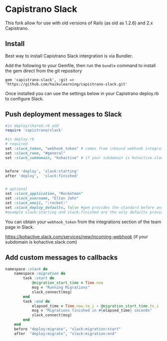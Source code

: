 # Capistrano Slack

This fork allow for use with old versions of Rails (as old as 1.2.6) and 2.x Capistrano.

## Install

Best way to install Capistrano Slack intergration is via Bundler.  

Add the following to your Gemfile, then run the `bundle` command to install the gem direct from the git repository

```
gem 'capistrano-slack', :git => 'https://github.com/haikulearning/capistrano-slack.git'
```

Once installed you can use the settings below in your Capistrano deploy.rb to configure Slack.

## Push deployment messages to Slack

```ruby
#in deploy/shared.rb add
require 'capistrano/slack'

#in deploy.rb 
# required
set :slack_token, "webhook_token" # comes from inbound webhook integration
set :slack_room, "#general"
set :slack_subdomain, "kohactive" # if your subdomain is kohactive.slack.com


before 'deploy', 'slack:starting'
after 'deploy',  'slack:finished'


# optional
set :slack_application, "Rocketman"
set :slack_username, "Elton John"
set :slack_emoji, ":rocket:"
set :slack_deploy_defaults, false #gem provides the standard before and after callbacks deploy:starting and deploy:finished deploy of set to false and provide your own. 
#example slack:starting and slack:finished are the only defaults provided in the gem. 
```

You can obtain your `webhook_token` from the integrations section of the team page in Slack.  

https://kohactive.slack.com/services/new/incoming-webhook (if your subdomain is kohactive.slack.com)

## Add custom messages to callbacks 
```ruby
namespace :slack do
    namespace :migration do 
        task :start do 
            @migration_start_time = Time.now
            msg = "Running Migrations"
            slack_connect(msg)
        end
        task :end do 
            elapsed_time = Time.now.to_i - @migration_start_time.to_i   if @migration_start_time
            msg = "Migrations finished in #{elapsed_time} seconds"
            slack_connect(msg)
        end
    end
    before "deploy:migrate", "slack:migration:start"
    after  "deploy:migrate", "slack:migration:end"
```

